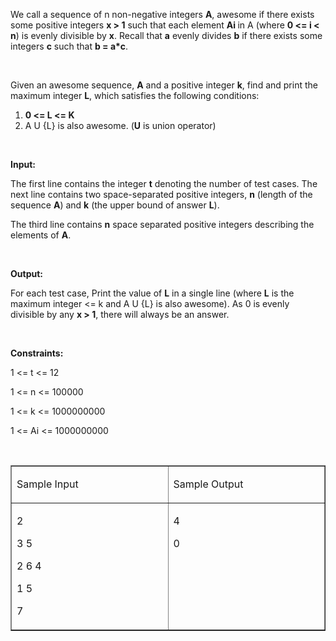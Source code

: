 <p>We call a sequence of n non-negative integers <strong>A</strong>, awesome if there exists some positive integers <strong>x &gt; 1</strong> such that each element <strong>Ai </strong>in A (where <strong>0 &lt;= i &lt; n</strong>) is evenly divisible by <strong>x</strong>. Recall that <strong>a</strong> evenly divides <strong>b</strong> if there exists some integers <strong>c</strong> such that <strong>b = a*c</strong>.</p>
<p>&nbsp;</p>
<p>Given an awesome sequence, <strong>A</strong> and a positive integer <strong>k</strong>, find and print the maximum integer <strong>L</strong>, which satisfies the following conditions:</p>
<ol>
<li><strong>0 &lt;= L &lt;= K</strong></li>
<li>A U {L} is also awesome. (<strong>U</strong> is union operator)</li>
</ol>
<p>&nbsp;</p>
<p><strong>Input:</strong></p>
<p>The first line contains the integer <strong>t</strong> denoting the number of test cases. The next line contains two space-separated positive integers, <strong>n</strong> (length of the sequence <strong>A</strong>) and <strong>k</strong> (the upper bound of answer <strong>L</strong>).</p>
<p>The third line contains <strong>n</strong> space separated positive integers describing the elements of <strong>A</strong>.</p>
<p>&nbsp;</p>
<p><strong>Output:</strong></p>
<p>For each test case, Print the value of <strong>L</strong> in a single line (where <strong>L</strong> is the maximum integer &lt;= k and A U {L} is also awesome). As 0 is evenly divisible by any <strong>x &gt; 1</strong>, there will always be an answer. &nbsp;&nbsp;</p>
<p>&nbsp;</p>
<p><strong>Constraints: </strong></p>
<p>1 &lt;= t &lt;= 12</p>
<p>1 &lt;= n &lt;= 100000</p>
<p>1 &lt;= k &lt;= 1000000000</p>
<p>1 &lt;= Ai &lt;= 1000000000</p>
<p>&nbsp;</p>
<table border="1" cellspacing="0" cellpadding="0">
<tbody>
<tr>
<td width="312" valign="top">
<p>Sample Input</p>
</td>
<td width="312" valign="top">
<p>Sample Output</p>
</td>
</tr>
<tr>
<td width="312" valign="top">
<p>2</p>
<p>3 5</p>
<p>2 6 4</p>
<p>1 5</p>
<p>7</p>
</td>
<td width="312" valign="top">
<p>4</p>
<p>0</p>
</td>
</tr>
</tbody>
</table>
<p>&nbsp;</p>